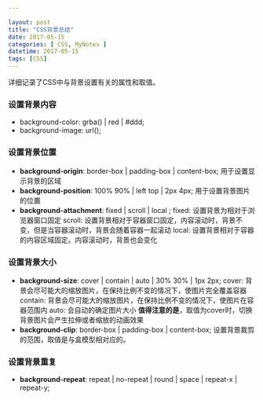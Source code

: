 ```yaml
---

layout: post
title: "CSS背景总结"
date: 2017-05-15
categories: [ CSS, MyNotes ]
datetime: 2017-05-15
tags: [CSS]
---
```


详细记录了CSS中与背景设置有关的属性和取值。

### 设置背景内容
- background-color: grba() | red | #ddd;
- background-image: url();

### 设置背景位置
- **background-origin**: border-box | padding-box | content-box;
  用于设置显示背景的区域
- **background-position**: 100% 90% | left top | 2px 4px;
  用于设置背景图片的位置
- **background-attachment**: fixed | scroll | local ;
  fixed: 设置背景为相对于浏览器窗口固定
  scroll: 设置背景相对于容器窗口固定，内容滚动时，背景不变，但是当容器滚动时，背景会随着容器一起滚动
  local: 设置背景相对于容器的内容区域固定。内容滚动时，背景也会变化

### 设置背景大小
- **background-size**: cover | contain | auto | 30% 30% | 1px 2px;
  cover: 背景会尽可能大的缩放图片，在保持比例不变的情况下，使图片完全覆盖容器
  contain: 背景会尽可能大的缩放图片，在保持比例不变的情况下，使图片在容器范围内
  auto: 会自动的确定图片大小
  **值得注意的是**，取值为cover时，切换背景图片会产生拉伸或者缩放的动画效果
- **background-clip**: border-box | padding-box | content-box;
  设置背景裁剪的范围，取值是与盒模型相对应的。

### 设置背景重复
- **background-repeat**: repeat | no-repeat | round | space | repeat-x | repeat-y;
<!-- more -->
